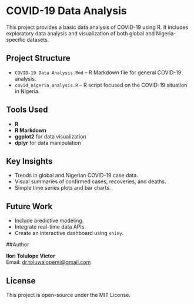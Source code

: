 # COVID-19 Data Analysis

This project provides a basic data analysis of COVID-19 using R. It includes exploratory data analysis and visualization of both global and Nigeria-specific datasets.

## Project Structure

- `COVID-19 Data Analysis.Rmd` – R Markdown file for general COVID-19 analysis.
- `covid_nigeria_analysis.R` – R script focused on the COVID-19 situation in Nigeria.

## Tools Used

- **R**
- **R Markdown**
- **ggplot2** for data visualization
- **dplyr** for data manipulation

## Key Insights

- Trends in global and Nigerian COVID-19 case data.
- Visual summaries of confirmed cases, recoveries, and deaths.
- Simple time series plots and bar charts.

## Future Work

- Include predictive modeling.
- Integrate real-time data APIs.
- Create an interactive dashboard using `shiny`.

##Author

**Ilori Tolulope Victor**  
Email: [dr.toluwalopemi@gmail.com](mailto:dr.toluwalopemi@gmail.com)

## License

This project is open-source under the MIT License.
